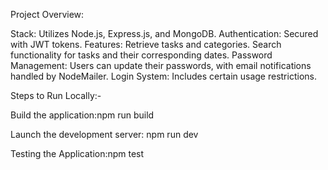 Project Overview:

Stack: Utilizes Node.js, Express.js, and MongoDB.
Authentication: Secured with JWT tokens.
Features:
Retrieve tasks and categories.
Search functionality for tasks and their corresponding dates.
Password Management: Users can update their passwords, with email notifications handled by NodeMailer.
Login System: Includes certain usage restrictions.


Steps to Run Locally:-


Build the application:npm run build


Launch the development server: npm run dev


Testing the Application:npm test